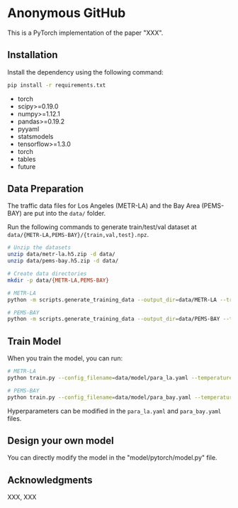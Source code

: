 # Anonymous GitHub

This is a PyTorch implementation of the paper "XXX".

## Installation

Install the dependency using the following command:

```bash
pip install -r requirements.txt
```

* torch
* scipy>=0.19.0
* numpy>=1.12.1
* pandas>=0.19.2
* pyyaml
* statsmodels
* tensorflow>=1.3.0
* torch
* tables
* future


## Data Preparation

The traffic data files for Los Angeles (METR-LA) and the Bay Area (PEMS-BAY) are put into the `data/` folder. 

Run the following commands to generate train/test/val dataset at  `data/{METR-LA,PEMS-BAY}/{train,val,test}.npz`.
```bash
# Unzip the datasets
unzip data/metr-la.h5.zip -d data/
unzip data/pems-bay.h5.zip -d data/

# Create data directories
mkdir -p data/{METR-LA,PEMS-BAY}

# METR-LA
python -m scripts.generate_training_data --output_dir=data/METR-LA --traffic_df_filename=data/metr-la.h5

# PEMS-BAY
python -m scripts.generate_training_data --output_dir=data/PEMS-BAY --traffic_df_filename=data/pems-bay.h5
```

## Train Model

When you train the model, you can run:

```bash
# METR-LA
python train.py --config_filename=data/model/para_la.yaml --temperature=0.5

# PEMS-BAY
python train.py --config_filename=data/model/para_bay.yaml --temperature=0.5
```

Hyperparameters can be modified in the `para_la.yaml` and `para_bay.yaml` files.

## Design your own model

You can directly modify the model in the "model/pytorch/model.py" file.

## Acknowledgments

XXX, XXX